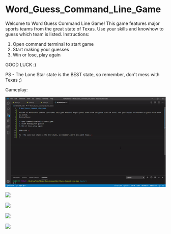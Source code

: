 # Word_Guess_Command_Line_Game

Welcome to Word Guess Command Line Game! This game features major sports teams from the great state of Texas. Use your skills and knowhow to guess which team is listed. 
Instructions:

1. Open command terminal to start game
2. Start making your guesses 
3. Win or lose, play again 

GOOD LUCK :)

PS - The Lone Star state is the BEST state, so remember, don't mess with Texas ;)

Gameplay:

![](/GIFS/CommandGuess.gif)

![](CommandGuess1.gif)

![](CommandGuess2.gif)

![](CommandGuess3.gif)

![](CommandGuess4.gif)



